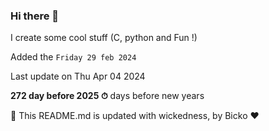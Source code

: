 ### Hi there 👋

I create some cool stuff (C, python and Fun !)

Added the `Friday 29 feb 2024`

Last update on Thu Apr 04 2024

**272 day before 2025 ⏱** days before new years

🤖 This README.md is updated with wickedness, by Bicko ❤️

